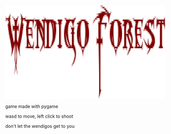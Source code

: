 <img align="center" width="1120" height="295" src="sprites/logo.png">

game made with pygame

wasd to move, left click to shoot

don't let the wendigos get to you
